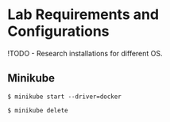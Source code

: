 # Lab Requirements and Configurations

!TODO - Research installations for different OS.

## Minikube

```code
$ minikube start --driver=docker
```

```code
$ minikube delete
```
